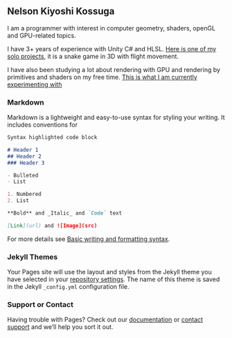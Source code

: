 ## Nelson Kiyoshi Kossuga

I am a programmer with interest in computer geometry, shaders, openGL and GPU-related topics.

I have 3+ years of experience with Unity C# and HLSL. [Here is one of my solo projects](https://github.com/5Daydreams/SnakeGameAlgorithms), it is a snake game in 3D with flight movement.

I have also been studying a lot about rendering with GPU and rendering by primitives and shaders on my free time. [This is what I am currently experimenting with](https://github.com/5Daydreams/StudiesOpenGL)

### Markdown

Markdown is a lightweight and easy-to-use syntax for styling your writing. It includes conventions for

```markdown
Syntax highlighted code block

# Header 1
## Header 2
### Header 3

- Bulleted
- List

1. Numbered
2. List

**Bold** and _Italic_ and `Code` text

[Link](url) and ![Image](src)
```

For more details see [Basic writing and formatting syntax](https://docs.github.com/en/github/writing-on-github/getting-started-with-writing-and-formatting-on-github/basic-writing-and-formatting-syntax).

### Jekyll Themes

Your Pages site will use the layout and styles from the Jekyll theme you have selected in your [repository settings](https://github.com/5Daydreams/5Daydreams.github.io/settings/pages). The name of this theme is saved in the Jekyll `_config.yml` configuration file.

### Support or Contact

Having trouble with Pages? Check out our [documentation](https://docs.github.com/categories/github-pages-basics/) or [contact support](https://support.github.com/contact) and we’ll help you sort it out.
